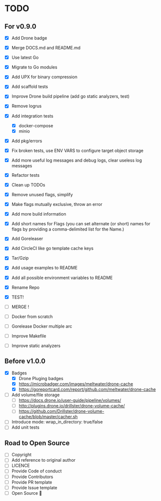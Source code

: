 # TODO

## For v0.9.0

- [x] Add Drone badge
- [x] Merge DOCS.md and README.md
- [x] Use latest Go
- [x] Migrate to Go modules
- [x] Add UPX for binary compression
- [x] Add scaffold tests
- [x] Improve Drone build pipeline (add go static analyzers, test)
- [x] Remove logrus
- [x] Add integration tests
  - [x] docker-compose
  - [x] minio
- [x] Add pkg/errors
- [x] Fix broken tests, use ENV VARS to configure target object storage
- [x] Add more useful log messages and debug logs, clear useless log messages
- [x] Refactor tests
- [x] Clean up TODOs
- [x] Remove unused flags, simplify
- [x] Make flags mutually exclusive, throw an error
- [x] Add more build information
- [x] Add short names for Flags (you can set alternate (or short) names for flags by providing a comma-delimited list for the Name.)
- [x] Add Goreleaser
- [x] Add CircleCI like go template cache keys
- [x] Tar/Gzip
- [x] Add usage examples to README
- [x] Add all possible environment variables to README
- [x] Rename Repo
- [x] TEST!

- [ ] MERGE !

- [ ] Docker from scratch
- [ ] Gorelease Docker multiple arc
- [ ] Improve Makefile

- [ ] Improve static analyzers

## Before v1.0.0

- [x] Badges
  - [x] Drone Pluging badges
  - [x] https://microbadger.com/images/meltwater/drone-cache
  - [x] https://goreportcard.com/report/github.com/meltwater/drone-cache
- [ ] Add volume/file storage
  - [ ] https://docs.drone.io/user-guide/pipeline/volumes/
  - [ ] http://plugins.drone.io/drillster/drone-volume-cache/
  - [ ] https://github.com/Drillster/drone-volume-cache/blob/master/cacher.sh
- [ ] Introduce mode: wrap_in_directory: true/false
- [ ] Add unit tests

## Road to Open Source

- [ ] Copyright
- [ ] Add reference to original author
- [ ] LICENCE
- [ ] Provide Code of conduct
- [ ] Provide Contributors
- [ ] Provide PR template
- [ ] Provide Issue template
- [ ] Open Source :tada:

